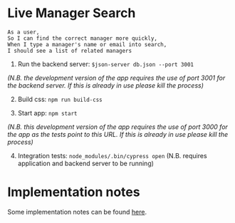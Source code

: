 # Live Manager Search

```
As a user,
So I can find the correct manager more quickly,
When I type a manager's name or email into search,
I should see a list of related managers
```

1. Run the backend server: ```$json-server db.json --port 3001```

*(N.B. the development version of the app requires the use of port 3001 for the backend server. If this is already in use please kill the process)*

2. Build css: `npm run build-css`

3. Start app: `npm start`

*(N.B. this development version of the app requires the use of port 3000  for the app as the tests point to this URL. If this is already in use please kill the process)*

4. Integration tests: `node_modules/.bin/cypress open`
(N.B. requires application and backend server to be running)

# Implementation notes 
Some implementation notes can be found [here](https://hackmd.io/s/SJ0RjHLuX).
